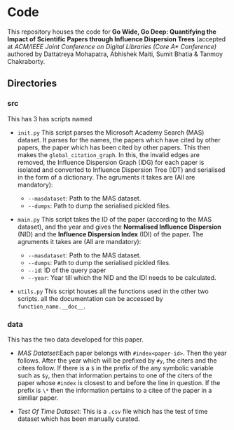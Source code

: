 # Code 
This repository houses the code for **Go Wide, Go Deep:  Quantifying the Impact of Scientific Papers through Influence Dispersion Trees**
(accepted at *ACM/IEEE Joint Conference on Digital Libraries (Core A\* Conference)* authored by Dattatreya Mohapatra, Abhishek Maiti, Sumit Bhatia & Tanmoy Chakraborty. 

## Directories 
### src
This has 3 has scripts named 
* ```init.py```
This script parses the Microsoft Academy Search (MAS) dataset. It parses for the names, the papers which have cited by other papers, the paper
which has been cited by other papers. This then makes the ```global_citation_graph```. In this, the invalid edges are removed, the Influence Dispersion
Graph (IDG) for each paper is isolated and converted to Influence Dispersion Tree (IDT) and serialised in the form of a dictionary. 
The agruments it takes are (All are mandatory):
    * ```--masdataset```: Path to the MAS dataset. 
    * ```--dumps```: Path to dump the serialised pickled files. 

* ```main.py```
This script takes the ID of the paper (according to the MAS dataset), and the year and gives the __Normalised Influence Dispersion__ (NID) and the 
__Influence Dispersion Index__ (IDI) of the paper. 
The agruments it takes are (All are mandatory):
    * ```--masdataset```: Path to the MAS dataset. 
    * ```--dumps```: Path to dump the serialised pickled files. 
    * ```--id```: ID of the query paper 
    * ```--year```: Year till which the NID and the IDI needs to be calculated. 
    
 * ```utils.py```
 This script houses all the functions used in the other two scripts. all the documentation can be accessed by ```function_name.__doc__```. 
 
 
### data 
This has the two data developed for this paper. 
* _MAS Datatset_:Each paper belongs with ```#index<paper-id>```. Then the year follows. After the year which will be prefixed by ```#y```, the citers and the citees follow. If there is a 
  ```$``` in the prefix of the any symbolic variable such as ```$y```, then that information pertains to one of the citers of the paper whose ```#index```
  is closest to and before the line in question. If the prefix is ```\*``` then the information pertains to a citee of the paper in a similiar paper. 
  
 * _Test Of Time Dataset_: This is a ```.csv``` file which has the test of time dataset which has been manually curated. 
 
 
